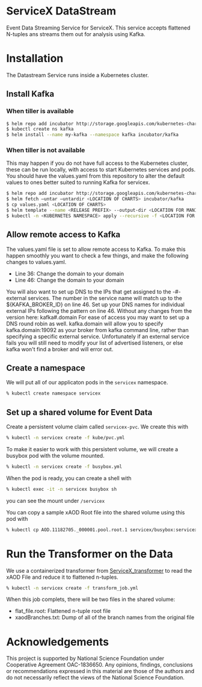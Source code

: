 # ServiceX DataStream
Event Data Streaming Service for ServiceX. This service accepts flattened
N-tuples ans streams them out for analysis using Kafka.

# Installation
The Datastream Service runs inside a Kubernetes cluster.
## Install Kafka 
### When tiller is available
```bash
$ helm repo add incubator http://storage.googleapis.com/kubernetes-charts-incubator
$ kubectl create ns kafka
$ helm install --name my-kafka --namespace kafka incubator/kafka
```
### When tiller is not available
This may happen if you do not have full access to the Kubernetes cluster, these can be run locally, with access to start Kubernetes services and pods. You should have the values.yaml from this repository to alter the default values to ones better suited to running Kafka for servicex.
```bash
$ helm repo add incubator http://storage.googleapis.com/kubernetes-charts-incubator
$ helm fetch —untar —untardir <LOCATION OF CHARTS> incubator/kafka
$ cp values.yaml <LOCATION OF CHARTS>
$ helm template --name <RELEASE PREFIX> --output-dir <LOCATION FOR MANIFEST> <LOCATION OF CHARTS>
$ kubectl -n <KUBERNETES NAMESPACE> apply --recursive -f <LOCATION FOR MANIFEST>
```
## Allow remote access to Kafka
The values.yaml file is set to allow remote access to Kafka. To make this happen smoothly you want to check a few things, and make the following changes to values.yaml.
* Line 36: Change the domain to your domain
* Line 46: Change the domain to your domain

You will also want to set up DNS to the IPs that get assigned to the <RELEASE PREFIX>-#-external services.
The number in the service name will match up to the ${KAFKA_BROKER_ID} on line 46. Set up your DNS names for individual external IPs following the pattern on line 46. Without any changes from the version here: kafka#.domain
For ease of access you may want to set up a DNS round robin as well. kafka.domain will allow you to specify kafka.domain:19092 as your broker from kafka command line, rather than specifying a specific external service. Unfortunately if an external service fails you will still need to modify your list of advertised listeners, or else kafka won't find a broker and will error out.

## Create a namespace
We will put all of our applicaton pods in the `servicex` namespace.

```bash
% kubectl create namespace servicex
```

## Set up a shared volume for Event Data
Create a persistent volume claim called `servicex-pvc`. We create this with
```bash
% kubectl -n servicex create -f kube/pvc.yml
```

To make it easier to work with this persistent volume, we will create a busybox
pod with the volume mounted.
```bash
% kubectl -n servicex create -f busybox.yml
```

When the pod is ready, you can create a shell with 
```bash
% kubectl exec -it -n servicex busybox sh
```
you can see the mount under `/servicex`

You can copy a sample xAOD Root file into the shared volume using this pod with
```bash
% kubectl cp AOD.11182705._000001.pool.root.1 servicex/busybox:servicex/AOD.11182705._000001.pool.root.1
```

# Run the Transformer on the Data
We use a containerized transformer from 
[ServiceX_transformer](https://github.com/ssl-hep/ServiceX_transformer) to 
read the xAOD File and reduce it to flattened n-tuples.

```bash
% kubectl -n servicex create -f transform_job.yml
``` 

When this job complets, there will be two files in the shared volume:
- flat_file.root: Flattened n-tuple root file
- xaodBranches.txt: Dump of all of the branch names from the original file
 
# Acknowledgements

This project is supported by National Science Foundation under Cooperative 
Agreement OAC-1836650. Any opinions, findings, conclusions or recommendations
expressed in this material are those of the authors and do not necessarily 
reflect the views of the National Science Foundation.

